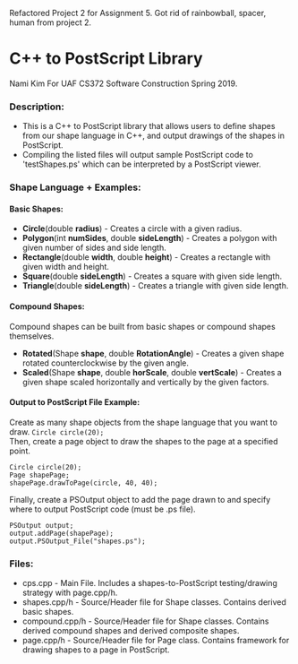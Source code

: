 Refactored Project 2 for Assignment 5. Got rid of rainbowball, spacer, human from project 2.

# C++ to PostScript Library
Nami Kim
For UAF CS372 Software Construction Spring 2019.

### Description:
* This is a C++ to PostScript library that allows users to define shapes from our shape language in C++, and output drawings of the shapes in PostScript.  
* Compiling the listed files will output sample PostScript code to 'testShapes.ps' which can be interpreted by a PostScript viewer.

### Shape Language + Examples:
#### Basic Shapes:
* **Circle**(double **radius**) - Creates a circle with a given radius.
* **Polygon**(int **numSides**, double **sideLength**) - Creates a polygon with given number of sides and side length.
* **Rectangle**(double **width**, double **height**) - Creates a rectangle with given width and height.
* **Square**(double **sideLength**) - Creates a square with given side length.
* **Triangle**(double **sideLength**) - Creates a triangle with given side length.
#### Compound Shapes:
Compound shapes can be built from basic shapes or compound shapes themselves.
* **Rotated**(Shape **shape**, double **RotationAngle**) - Creates a given shape rotated counterclockwise by the given angle.
* **Scaled**(Shape **shape**, double **horScale**, double **vertScale**) - Creates a given shape scaled horizontally and vertically by the given factors.  

#### Output to PostScript File Example:
Create as many shape objects from the shape language that you want to draw.
```Circle circle(20);```  
Then, create a page object to draw the shapes to the page at a specified point.
```
Circle circle(20);
Page shapePage;
shapePage.drawToPage(circle, 40, 40);
```
Finally, create a PSOutput object to add the page drawn to and specify where to output PostScript code (must be .ps file).
```
PSOutput output;
output.addPage(shapePage);
output.PSOutput_File("shapes.ps");
```

### Files:
* cps.cpp - Main File. Includes a shapes-to-PostScript testing/drawing strategy with page.cpp/h.
* shapes.cpp/h - Source/Header file for Shape classes. Contains derived basic shapes.
* compound.cpp/h - Source/Header file for Shape classes. Contains derived compound shapes and derived composite shapes.
* page.cpp/h - Source/Header file for Page class. Contains framework for drawing shapes to a page in PostScript.

